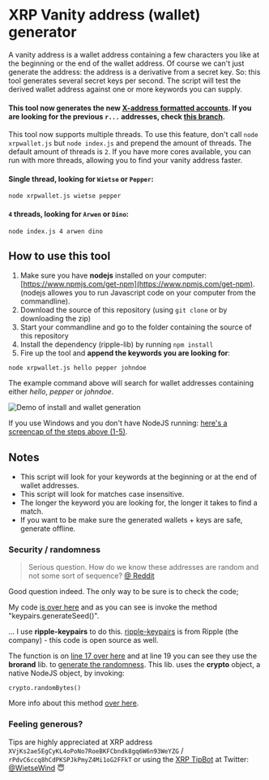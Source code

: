 # XRP Vanity address (wallet) generator

A vanity address is a wallet address containing a few characters you like at the beginning or the end of the wallet address. Of course we can't just generate the address: the address is a derivative from a secret key. So: this tool generates several secret keys per second. The script will test the derived wallet address against one or more keywords you can supply.

#### This tool now generates the new [X-address formatted accounts](http://xrpaddress.info). If you are looking for the previous `r...` addresses, check [this branch](https://github.com/WietseWind/xrp-vanity-generator/tree/r-address).

This tool now supports multiple threads. To use this feature, don't call `node xrpwallet.js` but `node index.js` and prepend the amount of threads. The default amount of threads is `2`. If you have more cores available, you can run with more threads, allowing you to find your vanity address faster. 

#### Single thread, looking for `Wietse` or `Pepper`:

```
node xrpwallet.js wietse pepper
```

#### `4` threads, looking for `Arwen` or `Dino`:

```
node index.js 4 arwen dino
```

## How to use this tool

1. Make sure you have **nodejs** installed on your computer:
[https://www.npmjs.com/get-npm](https://www.npmjs.com/get-npm).
(nodejs allowes you to run Javascript code on your computer from the commandline).
2. Download the source of this repository (using `git clone` or by downloading the zip)
3. Start your commandline and go to the folder containing the source of this repository
4. Install the dependency (ripple-lib) by running `npm install`
5. Fire up the tool and **append the keywords you are looking for**:
```
node xrpwallet.js hello pepper johndoe
```

The example command above will search for wallet addresses containing either _hello_, _pepper_ or _johndoe_.

![Demo of install and wallet generation](https://gtasb9v.dlvr.cloud/4.gif)

If you use Windows and you don't have NodeJS running: [here's a screencap of the steps above (1-5)](https://fxtduw7.dlvr.cloud/4.gif).

## Notes

- This script will look for your keywords at the beginning or at the end of wallet addresses.
- This script will look for matches case insensitive.
- The longer the keyword you are looking for, the longer it takes to find a match.
- If you want to be make sure the generated wallets + keys are safe, generate offline.

### Security / randomness

> Serious question. How do we know these addresses are random and not some sort of sequence? [@ Reddit](https://www.reddit.com/r/Ripple/comments/7u9wmc/create_your_own_fancy_wallet_address_open_source/dtinlkd/)

Good question indeed. The only way to be sure is to check the code;

My code [is over here](https://github.com/WietseWind/xrp-vanity-generator/blob/master/xrpwallet.js) and as you can see is invoke the method "keypairs.generateSeed()".

... I use **ripple-keypairs** to do this. [ripple-keypairs](https://github.com/ripple/ripple-keypairs) is from Ripple (the company) - this code is open source as well.

The function is on [line 17 over here](https://github.com/ripple/ripple-keypairs/blob/master/src/index.js) and at line 19 you can see they use the **brorand** lib. to [generate the randomness](https://github.com/indutny/brorand/blob/master/index.js). This lib. uses the **crypto** object, a native NodeJS object, by invoking:

    crypto.randomBytes()

More info about this method [over here](https://nodejs.org/api/crypto.html#crypto_crypto_randombytes_size_callback).

### Feeling generous?

Tips are highly appreciated at XRP address `XVjKs2ae5EgCyKL4oPoNo7RoeBKFCbndk8gq6W6n93WeYZG` / `rPdvC6ccq8hCdPKSPJkPmyZ4Mi1oG2FFkT` or using
the [XRP TipBot](https://xrptipbot.com) at Twitter: [@WietseWind](https://twitter.com/WietseWind) 😇
